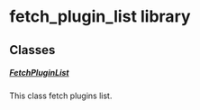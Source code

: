 



# fetch_plugin_list library











## Classes

##### [FetchPluginList](../plugins_fetch_plugin_list/FetchPluginList-class.md)



This class fetch plugins list.















